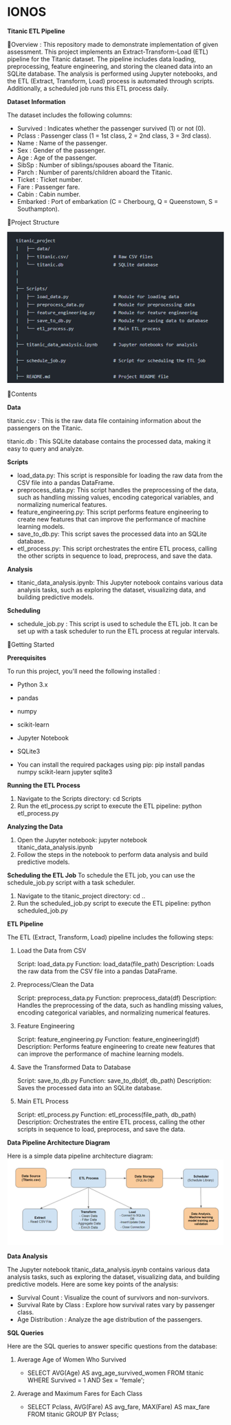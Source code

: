 # IONOS

**Titanic ETL Pipeline**

🔹Overview : This repository made to demonstrate implementation of given assessment. This project implements an Extract-Transform-Load (ETL) pipeline for the Titanic dataset. The pipeline includes data loading, preprocessing, feature engineering, and storing the cleaned data into an SQLite database. The analysis is performed using Jupyter notebooks, and the ETL (Extract, Transform, Load) process is automated through scripts. Additionally, a scheduled job runs this ETL process daily.

**Dataset Information**


The dataset includes the following columns:


* Survived : Indicates whether the passenger survived (1) or not (0).
* Pclass : Passenger class (1 = 1st class, 2 = 2nd class, 3 = 3rd class).
* Name : Name of the passenger.
* Sex : Gender of the passenger.
* Age : Age of the passenger.
* SibSp : Number of siblings/spouses aboard the Titanic.
* Parch : Number of parents/children aboard the Titanic.
* Ticket : Ticket number.
* Fare : Passenger fare.
* Cabin : Cabin number.
* Embarked : Port of embarkation (C = Cherbourg, Q = Queenstown, S = Southampton).

🔸Project Structure

![Project Structure](https://github.com/dbda-pooja/IONOS/blob/main/titanic_project/Architecture_diagram/project_structure.png)

🔸Contents

**Data**

titanic.csv : This is the raw data file containing information about the passengers on the Titanic.

titanic.db : This SQLite database contains the processed data, making it easy to query and analyze.

**Scripts**
* load_data.py: This script is responsible for loading the raw data from the CSV file into a pandas DataFrame.
* preprocess_data.py: This script handles the preprocessing of the data, such as handling missing values, encoding categorical variables, and normalizing numerical features.
* feature_engineering.py: This script performs feature engineering to create new features that can improve the performance of machine learning models.
* save_to_db.py: This script saves the processed data into an SQLite database.
* etl_process.py: This script orchestrates the entire ETL process, calling the other scripts in sequence to load, preprocess, and save the data.



**Analysis**

* titanic_data_analysis.ipynb: This Jupyter notebook contains various data analysis tasks, such as exploring the dataset, visualizing data, and building predictive models.


**Scheduling**

* schedule_job.py : This script is used to schedule the ETL job. It can be set up with a task scheduler to run the ETL process at regular intervals.

🔸Getting Started

**Prerequisites**

To run this project, you'll need the following installed :
* Python 3.x
* pandas
* numpy
* scikit-learn
* Jupyter Notebook
* SQLite3

* You can install the required packages using pip: 
pip install pandas numpy scikit-learn jupyter sqlite3

**Running the ETL Process**
1. Navigate to the Scripts directory: 
    cd Scripts
2. Run the etl_process.py script to execute the ETL pipeline:
    python etl_process.py

**Analyzing the Data**
1. Open the Jupyter notebook:
    jupyter notebook titanic_data_analysis.ipynb
2. Follow the steps in the notebook to perform data analysis and build predictive models.

**Scheduling the ETL Job**
To schedule the ETL job, you can use the schedule_job.py script with a task scheduler. 
1. Navigate to the titanic_project directory: 
    cd ..
2. Run the scheduled_job.py script to execute the ETL pipeline:
    python scheduled_job.py

**ETL Pipeline**

The ETL (Extract, Transform, Load) pipeline includes the following steps:

1. Load the Data from CSV

    Script: load_data.py
    Function: load_data(file_path)
    Description: Loads the raw data from the CSV file into a pandas DataFrame.

2.  Preprocess/Clean the Data

     Script: preprocess_data.py
    Function: preprocess_data(df)
    Description: Handles the preprocessing of the data, such as handling missing values, encoding categorical variables, and normalizing numerical features.

4.  Feature Engineering

    Script: feature_engineering.py
    Function: feature_engineering(df)
    Description: Performs feature engineering to create new features that can improve the performance of machine learning models.

6.  Save the Transformed Data to Database

    Script: save_to_db.py
    Function: save_to_db(df, db_path)
    Description: Saves the processed data into an SQLite database.

8.  Main ETL Process

    Script: etl_process.py
    Function: etl_process(file_path, db_path)
    Description: Orchestrates the entire ETL process, calling the other scripts in sequence to load, preprocess, and save the data.



**Data Pipeline Architecture Diagram**


Here is a simple data pipeline architecture diagram:
![Data Pipeline Architecture Diagram](https://github.com/dbda-pooja/IONOS/blob/main/titanic_project/Architecture_diagram/data_pipeline_architecture_diagram.png)


**Data Analysis**

The Jupyter notebook titanic_data_analysis.ipynb contains various data analysis tasks, such as exploring the dataset, visualizing data, and building predictive models. Here are some key points of the analysis:

* Survival Count : Visualize the count of survivors and non-survivors.
* Survival Rate by Class : Explore how survival rates vary by passenger class.
* Age Distribution : Analyze the age distribution of the passengers.


**SQL Queries**

Here are the SQL queries to answer specific questions from the database:

1. Average Age of Women Who Survived
    - SELECT AVG(Age) AS avg_age_survived_women
    FROM titanic
    WHERE Survived = 1 AND Sex = 'female';

3. Average and Maximum Fares for Each Class
   - SELECT Pclass, AVG(Fare) AS avg_fare, MAX(Fare) AS max_fare
    FROM titanic
    GROUP BY Pclass;




